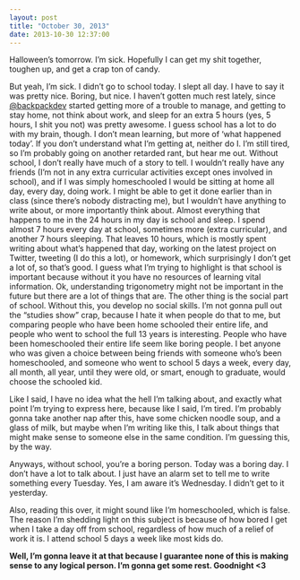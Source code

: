 ```yaml
---
layout: post
title: "October 30, 2013"
date: 2013-10-30 12:37:00
---
```


Halloween’s tomorrow. I’m sick. Hopefully I can get my shit together, toughen up, and get a crap ton of candy.

But yeah, I’m sick. I didn’t go to school today. I slept all day. I have to say it was pretty nice. Boring, but nice. I haven’t gotten much rest lately, since [@backpackdev](http://twitter.com/backpackdev) started getting more of a trouble to manage, and getting to stay home, not think about work, and sleep for an extra 5 hours (yes, 5 hours, I shit you not) was pretty awesome. I guess school has a lot to do with my brain, though. I don’t mean learning, but more of ‘what happened today’. If you don’t understand what I’m getting at, neither do I. I’m still tired, so I’m probably going on another retarded rant, but hear me out. Without school, I don’t really have much of a story to tell. I wouldn’t really have any friends (I’m not in any extra curricular activities except ones involved in school), and if I was simply homeschooled I would be sitting at home all day, every day, doing work. I might be able to get it done earlier than in class (since there’s nobody distracting me), but I wouldn’t have anything to write about, or more importantly think about. Almost everything that happens to me in the 24 hours in my day is school and sleep. I spend almost 7 hours every day at school, sometimes more (extra curricular), and another 7 hours sleeping. That leaves 10 hours, which is mostly spent writing about what’s happened that day, working on the latest project on Twitter, tweeting (I do this a lot), or homework, which surprisingly I don’t get a lot of, so that’s good. I guess what I’m trying to highlight is that school is important because without it you have no resources of learning vital information. Ok, understanding trigonometry might not be important in the future but there are a lot of things that are. The other thing is the social part of school. Without this, you develop no social skills. I’m not gonna pull out the “studies show” crap, because I hate it when people do that to me, but comparing people who have been home schooled their entire life, and people who went to school the full 13 years is interesting. People who have been homeschooled their entire life seem like boring people. I bet anyone who was given a choice between being friends with someone who’s been homeschooled, and someone who went to school 5 days a week, every day, all month, all year, until they were old, or smart, enough to graduate, would choose the schooled kid.

Like I said, I have no idea what the hell I’m talking about, and exactly what point I’m trying to express here, because like I said, I’m tired. I’m probably gonna take another nap after this, have some chicken noodle soup, and a glass of milk, but maybe when I’m writing like this, I talk about things that might make sense to someone else in the same condition. I’m guessing this, by the way.

Anyways, without school, you’re a boring person. Today was a boring day. I don’t have a lot to talk about. I just have an alarm set to tell me to write something every Tuesday. Yes, I am aware it’s Wednesday. I didn’t get to it yesterday.

Also, reading this over, it might sound like I’m homeschooled, which is false. The reason I’m shedding light on this subject is because of how bored I get when I take a day off from school, regardless of how much of a relief of work it is. I attend school 5 days a week like most kids do.

**Well, I’m gonna leave it at that because I guarantee none of this is making sense to any logical person. I’m gonna get some rest. Goodnight <3**

